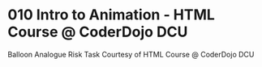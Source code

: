 010 Intro to Animation - HTML Course @ CoderDojo DCU
===================================

Balloon Analogue Risk Task
Courtesy of HTML Course @ CoderDojo DCU
